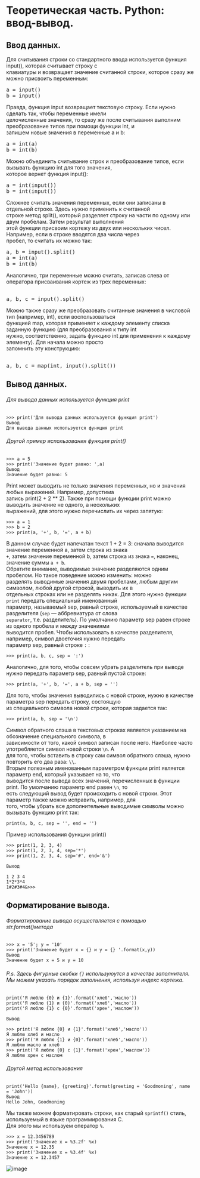 # Теоретическая часть. Python: ввод-вывод.
## Ввод данных.
Для считывания строки со стандартного ввода используется функция input(), которая считывает строку с<br>
клавиатуры и возвращает значение считанной строки, которое сразу же можно присвоить переменным:
<pre>
a = input()
b = input()
</pre> 
Правда, функция input возвращает текстовую строку. Если нужно сделать так, чтобы переменные имели<br>
целочисленные значения, то сразу же после считывания выполним преобразование типов при помощи функции int, и<br>
запишем новые значения в переменные a и b:
<pre>
a = int(a)
b = int(b)
</pre>   
Можно объединить считывание строк и преобразование типов, если вызывать функцию int для того значения,<br>
которое вернет функция input():
<pre>
a = int(input())
b = int(input())
</pre>   
Сложнее считать значения переменных, если они записаны в отдельной строке. Здесь нужно применить к считанной<br>
строке метод split(), который разделяет строку на части по одному или двум пробелам. Затем результат выполнения<br>
этой функции присвоим кортежу из двух или нескольких чисел. Например, если в строке вводятся два числа через<br>
пробел, то считать их можно так:
<pre>
a, b = input().split()
a = int(a)
b = int(b)
</pre>   
Аналогично, три переменные можно считать, записав слева от оператора присваивания кортеж из трех переменных:
<pre> 
a, b, c = input().split()
</pre>   
Можно также сразу же преобразовать считанные значения в числовой тип (например, int), если воспользоваться<br>
функцией map, которая применяет к каждому элементу списка заданную функцию (для преобразования к типу int<br>
нужно, соответственно, задать функцию int для применения к каждому элементу). Для начала можно просто<br>
запомнить эту конструкцию:
<pre> 
a, b, c = map(int, input().split())
</pre> 
## Вывод данных.
###### Для вывода данных используется функция print

```
>>> print('Для вывода данных используется функция print')
Вывод
Для вывода данных используется функция print
```
###### Другой пример использования функции print()

```
>>> a = 5
>>> print('Значение будет равно: ',a)
Вывод
Значение будет равно: 5
```

Print может выводить не только значения переменных, но и значения любых выражений. Например, допустима<br>
запись print(2 + 2 ** 2). Также при помощи функции print можно выводить значение не одного, а нескольких<br>
выражений, для этого нужно перечислить их через запятую:

```
>>> a = 1
>>> b = 2
>>> print(a, '+', b, '=', a + b)
``` 
В данном случае будет напечатан текст 1 + 2 = 3: сначала выводится значение переменной a, затем строка из знака<br>
``+``, затем значение переменной b, затем строка из знака ``=``, наконец, значение суммы ``a + b``.<br>
Обратите внимание, выводимые значение разделяются одним пробелом. Но такое поведение можно изменить: можно<br>
разделять выводимые значения двумя пробелами, любым другим символом, любой другой строкой, выводить их в<br>
отдельных строках или не разделять никак. Для этого нужно функции ``print`` передать специальный именованный<br>
параметр, называемый sep, равный строке, используемый в качестве разделителя (``sep`` — аббревиатура от слова<br>
``separator``, т.е. разделитель). По умолчанию параметр sep равен строке из одного пробела и между значениями<br>
выводится пробел. Чтобы использовать в качестве разделителя, например, символ двоеточия нужно передать<br>
параметр sep, равный строке ``:`` :

``` 
>>> print(a, b, c, sep = ':')
```  
Аналогично, для того, чтобы совсем убрать разделитель при выводе нужно передать параметр sep, равный пустой строке:
```  
>>> print(a, '+', b, '=', a + b, sep = '')
```
Для того, чтобы значения выводились с новой строке, нужно в качестве параметра sep передать строку, состоящую<br>
из специального символа новой строки, которая задается так:
```  
>>> print(a, b, sep = '\n')
``` 
Символ обратного слэша в текстовых строках является указанием на обозначение специального символа, в<br>
зависимости от того, какой символ записан после него. Наиболее часто употребляется символ новой строки ``\n``. А<br>
для того, чтобы вставить в строку сам символ обратного слэша, нужно повторить его два раза: ``\\``.<br>
Вторым полезным именованным параметром функции print является параметр end, который указывает на то, что<br>
выводится после вывода всех значений, перечисленных в функции print. По умолчанию параметр end равен ``\n``, то<br>
есть следующий вывод будет происходить с новой строки. Этот параметр также можно исправить, например, для<br>
того, чтобы убрать все дополнительные выводимые символы можно вызывать функцию print так:
```
print(a, b, c, sep = '', end = '')
``` 

Пример использования функции print()
```
>>> print(1, 2, 3, 4)
>>> print(1, 2, 3, 4, sep='*')
>>> print(1, 2, 3, 4, sep='#', end='&')

Выход

1 2 3 4
1*2*3*4
1#2#3#4&>>> 
```


## Форматирование вывода.
###### Форматирование вывода осуществляется с помощью str.format()метода
```
>>> x = '5'; y = '10'
>>> print('Значение будет x = {} и y = {} '.format(x,y))
Вывод
Значение будет x = 5 и y = 10
```
###### P.s. Здесь фигурные скобки ``{}`` используюутся в качестве заполнителя. <br>Мы можем указать порядок заполнения, используя индекс кортежа.
```
print('Я люблю {0} и {1}'.format('хлеб','масло'))
print('Я люблю {1} и {0}'.format('хлеб','масло'))
print('Я люблю {1} с {0}'.format('хрен','маслом'))

Вывод

>>> print('Я люблю {0} и {1}'.format('хлеб','масло'))
Я люблю хлеб и масло
>>> print('Я люблю {1} и {0}'.format('хлеб','масло'))
Я люблю масло и хлеб
>>> print('Я люблю {0} с {1}'.format('хрен','маслом'))
Я люблю хрен с маслом
```
###### Другой метод использования
```
print('Hello {name}, {greeting}'.format(greeting = 'Goodmoning', name = 'John'))
Вывод
Hello John, Goodmoning
```

Мы также можем форматировать строки, как старый ``sprintf()`` стиль, используемый в языке программирования С.<br>
Для этого мы используем оператор ``%``.

```
>>> x = 12.3456789
>>> print('Значение x = %3.2f' %x)
Значение x = 12.35
>>> print('Значение x = %3.4f' %x)
Значение x = 12.3457
```
![image](https://github.com/tvgVita69/python_begin/assets/98489171/b3a0f2b1-e435-4c9f-9199-125d2a20e4e0)
                                                                                                                


































